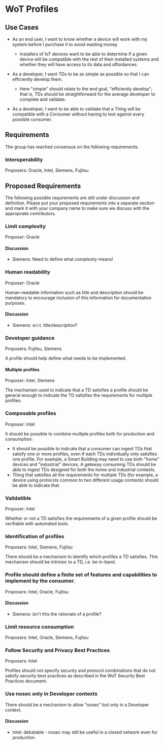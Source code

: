 # WoT Profiles

## Use Cases
* As an end user, I want to know whether a device will work with my system before I purchase it to avoid wasting money.
    - Installers of IoT devices want to be able to determine if a given device will be compatible with the rest of their installed systems and whether they will have access to its data and affordances.

* As a developer, I want TDs to be as simple as possible so that I can efficiently develop them.
   - Here "simple" should relate to the end goal, "efficiently develop"; that is, TDs should be straightforward for the average developer to complete and validate.

* As a developer, I want to be able to validate that a Thing will be compatible with a Consumer without having to test against every possible consumer.

## Requirements
The group has reached consensus on the following requirements.

### Interoperability 
Proposers: Oracle, Intel, Siemens, Fujitsu

## Proposed Requirements
The following possible requirements are still under discussion and definition.
Please put your proposed requirements into a separate section and mark it with your company name to make sure
we discuss with the appropriate contributors.  

### Limit complexity 
Proposer: Oracle

#### Discussion
* Siemens: Need to define what *complexity* means!

### Human readability
Proposer: Oracle

Human-readable information such as title and description should be mandatory to
encourage inclusion of this information for documentation purposes.

#### Discussion
* Siemens: w.r.t. title/description?

### Developer guidance 
Proposers: Fujitsu, Siemens

A profile should help define what needs to be implemented.

#### Multiple profiles
Proposer: Intel, Siemens

The mechanism used to indicate that a TD satisfies a profile should be
general enough to indicate the TD satisfies the requirements for multiple profiles.

### Composable profiles
Proposer: Intel

It should be possible to combine multiple profiles both for production and
consumption:
* It should be possible to indicate that a consumer can ingest TDs that
satisfy one or more profiles, even if each TDs individually only satisfies
one profile.  For example, a Smart Building may need to use both "home"
devices and "industrial" devices.  A gateway consuming TDs should be 
able to ingest TDs designed for both the home and industrial contexts.
* Thing that satisfies all the requirements for multiple TDs
(for example, a device using protocols common to two different usage contexts)
should be able to indicate that.

### Validatible
Proposer: Intel

Whether or not a TD satisfies the requirements of a given profile should
be verifiable with automated tools.

### Identification of profiles
Proposers: Intel, Siemens, Fujitsu

There should be a mechanism to identify which profiles a TD satisfies.
This mechanism should be intrinsic to a TD, i.e. be in-band.

### Profile should define a finite set of features and capabilities to implement by the consumer.
Proposers: Intel, Oracle, Fujitsu

#### Discussion
* Siemens: isn't this the rationale of a profile?

### Limit resource consumption
Proposers: Intel, Oracle, Siemens, Fujitsu

### Follow Security and Privacy Best Practices
Proposers: Intel

Profiles should not specify security and protocol combinations that do not satisfy security best practices
as described in the WoT Security Best Practices document.

### Use nosec only in Developer contexts
There should be a mechanism to allow "nosec" but only in a Developer context.

#### Discussion
* Intel: debatable - nosec may still be useful in a closed network even for production.
